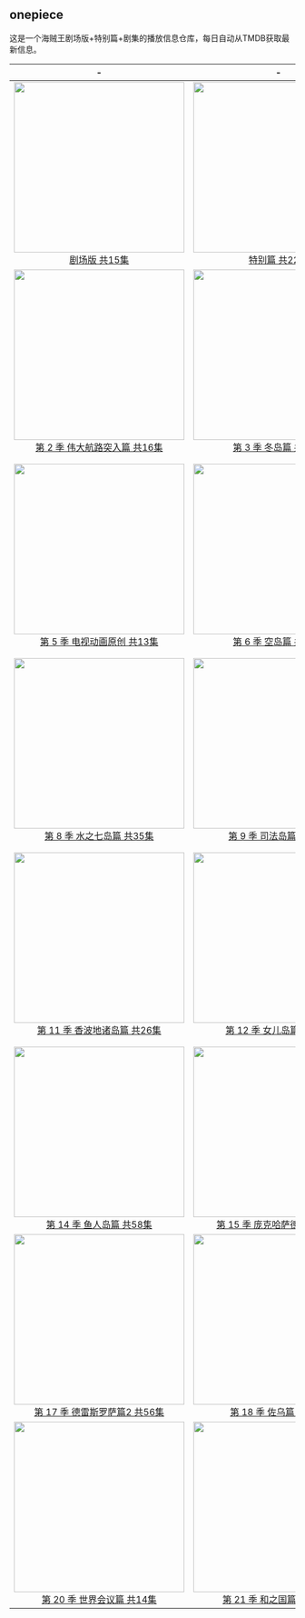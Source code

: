 ## onepiece

这是一个海贼王剧场版+特别篇+剧集的播放信息仓库，每日自动从TMDB获取最新信息。

|  -  |  -  |  -  | 
|:---:|:---:|:---:| 
| <img src='https://image.tmdb.org/t/p/w300_and_h450_bestv2/4floYRInCRdi6Nk85lLQzGPbV5K.jpg' width='300'/> <br> [剧场版 共15集](https://onepiece.aliang.link/index.html) | <img src='https://image.tmdb.org/t/p/w300_and_h450_bestv2/AidpQUAWUfPOVC91u47Ceb9a6Pb.jpg' width='300'/> <br> [特别篇 共22集](https://onepiece.aliang.link/op/S00.html) | <img src='https://image.tmdb.org/t/p/w300_and_h450_bestv2/tH0pYsyCcwPVT6bK2AzvocmClMN.jpg' width='300'/> <br> [第 1 季 东海篇 共61集](https://onepiece.aliang.link/op/S01.html) | 
| <img src='https://image.tmdb.org/t/p/w300_and_h450_bestv2/tPXGVYMEMbfrn9rfUuRUVodkHNv.jpg' width='300'/> <br> [第 2 季 伟大航路突入篇 共16集](https://onepiece.aliang.link/op/S02.html) | <img src='https://image.tmdb.org/t/p/w300_and_h450_bestv2/dhE94iPUZvM17rcrVewijmcf8oC.jpg' width='300'/> <br> [第 3 季 冬岛篇 共14集](https://onepiece.aliang.link/op/S03.html) | <img src='https://image.tmdb.org/t/p/w300_and_h450_bestv2/skTBiTJOz1wwgOZ8NodrC5JOvut.jpg' width='300'/> <br> [第 4 季 阿拉巴斯坦篇 共39集](https://onepiece.aliang.link/op/S04.html) | 
| <img src='https://image.tmdb.org/t/p/w300_and_h450_bestv2/zUFLxyhHvUlqJVPgPvIPyABNKsg.jpg' width='300'/> <br> [第 5 季 电视动画原创 共13集](https://onepiece.aliang.link/op/S05.html) | <img src='https://image.tmdb.org/t/p/w300_and_h450_bestv2/kn00jIwLinqNWctiIDq0IXOKahD.jpg' width='300'/> <br> [第 6 季 空岛篇 共52集](https://onepiece.aliang.link/op/S06.html) | <img src='https://image.tmdb.org/t/p/w300_and_h450_bestv2/xEzSywoL2XlMz67Yg7qXvnRvfK9.jpg' width='300'/> <br> [第 7 季 逃离!海军要塞 & 弗克西海贼团篇 共33集](https://onepiece.aliang.link/op/S07.html) | 
| <img src='https://image.tmdb.org/t/p/w300_and_h450_bestv2/48FOkpW91bmOArsOeOsVuNBk3nv.jpg' width='300'/> <br> [第 8 季 水之七岛篇 共35集](https://onepiece.aliang.link/op/S08.html) | <img src='https://image.tmdb.org/t/p/w300_and_h450_bestv2/tqjQXwb9CELyZgpbJpSRFdifVz0.jpg' width='300'/> <br> [第 9 季 司法岛篇 共73集](https://onepiece.aliang.link/op/S09.html) | <img src='https://image.tmdb.org/t/p/w300_and_h450_bestv2/tnri1uxhXHZcp3OmON3aB6WCICT.jpg' width='300'/> <br> [第 10 季 恐怖三桅帆船篇 共45集](https://onepiece.aliang.link/op/S10.html) | 
| <img src='https://image.tmdb.org/t/p/w300_and_h450_bestv2/5nrvutAGZZbos6HgJeCbrMF2KnZ.jpg' width='300'/> <br> [第 11 季 香波地诸岛篇 共26集](https://onepiece.aliang.link/op/S11.html) | <img src='https://image.tmdb.org/t/p/w300_and_h450_bestv2/j1zQbP8KQNTzqrybhkDMPtdpEJx.jpg' width='300'/> <br> [第 12 季 女儿岛篇 共14集](https://onepiece.aliang.link/op/S12.html) | <img src='https://image.tmdb.org/t/p/w300_and_h450_bestv2/22IZx1kwvQXQKPomIyKABJbu7pX.jpg' width='300'/> <br> [第 13 季 海底大监狱篇 & 顶上战争篇 共101集](https://onepiece.aliang.link/op/S13.html) | 
| <img src='https://image.tmdb.org/t/p/w300_and_h450_bestv2/seZqgkv7CvviGLqQHt5Tg9UJBov.jpg' width='300'/> <br> [第 14 季 鱼人岛篇 共58集](https://onepiece.aliang.link/op/S14.html) | <img src='https://image.tmdb.org/t/p/w300_and_h450_bestv2/siSVRGjnGEhf2Vud4T1rzSVhl7j.jpg' width='300'/> <br> [第 15 季 庞克哈萨德篇 共62集](https://onepiece.aliang.link/op/S15.html) | <img src='https://image.tmdb.org/t/p/w300_and_h450_bestv2/ryZg2BtRo4MVqEuT3A3KST1noCB.jpg' width='300'/> <br> [第 16 季 德雷斯罗萨篇1 共50集](https://onepiece.aliang.link/op/S16.html) | 
| <img src='https://image.tmdb.org/t/p/w300_and_h450_bestv2/1Gcu7XnElckyYX6haN3ipE8Kp64.jpg' width='300'/> <br> [第 17 季 德雷斯罗萨篇2 共56集](https://onepiece.aliang.link/op/S17.html) | <img src='https://image.tmdb.org/t/p/w300_and_h450_bestv2/w60lVx4BJP6QNyYXtqEpGHLKTWa.jpg' width='300'/> <br> [第 18 季 佐乌篇 共55集](https://onepiece.aliang.link/op/S18.html) | <img src='https://image.tmdb.org/t/p/w300_and_h450_bestv2/d5DBnueuh9LXxjMjPVU2DJYACS9.jpg' width='300'/> <br> [第 19 季 蛋糕岛篇 共74集](https://onepiece.aliang.link/op/S19.html) | 
| <img src='https://image.tmdb.org/t/p/w300_and_h450_bestv2/ul5FwCLsi20LZIYd5DNI9NbFvNw.jpg' width='300'/> <br> [第 20 季 世界会议篇 共14集](https://onepiece.aliang.link/op/S20.html) | <img src='https://image.tmdb.org/t/p/w300_and_h450_bestv2/957u8IIqwPTgtubSIaBI4bPtGzn.jpg' width='300'/> <br> [第 21 季 和之国篇 共161集](https://onepiece.aliang.link/op/S21.html) | - | 
